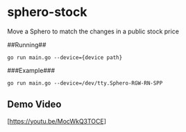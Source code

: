 # sphero-stock
Move a Sphero to match the changes in a public stock price

##Running##
```shell
go run main.go --device={device path}
```

###Example###
```shell
go run main.go --device=/dev/tty.Sphero-RGW-RN-SPP
```

## Demo Video
[https://youtu.be/MocWkQ3TOCE]
